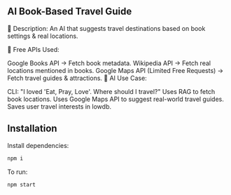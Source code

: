 ## AI Book-Based Travel Guide
📌 Description:
An AI that suggests travel destinations based on book settings & real locations.

🔹 Free APIs Used:

Google Books API → Fetch book metadata.
Wikipedia API → Fetch real locations mentioned in books.
Google Maps API (Limited Free Requests) → Fetch travel guides & attractions.
🔹 AI Use Case:

CLI: "I loved 'Eat, Pray, Love'. Where should I travel?"
Uses RAG to fetch book locations.
Uses Google Maps API to suggest real-world travel guides.
Saves user travel interests in lowdb.


## Installation

Install dependencies:

```bash
npm i
```

To run:

```bash
npm start
```
